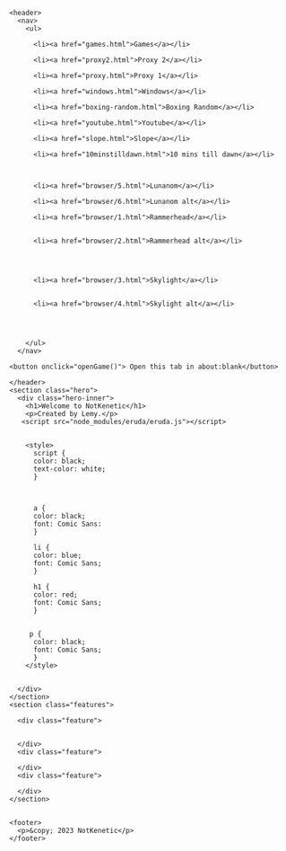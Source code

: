<html lang="en">
  <head>
    <meta charset="UTF-8" />
    <meta name="viewport" content="width=device-width, initial-scale=1.0" />
    <title>NotKenetic</title>
  </head>
  <body>
    
<script>eruda.init();</script>
    <header>
      <nav>
        <ul>
          
          <li><a href="games.html">Games</a></li>
         
          <li><a href="proxy2.html">Proxy 2</a></li>
      
          <li><a href="proxy.html">Proxy 1</a></li>
       
          <li><a href="windows.html">Windows</a></li>
          
          <li><a href="boxing-random.html">Boxing Random</a></li>
          
          <li><a href="youtube.html">Youtube</a></li>  
          
          <li><a href="slope.html">Slope</a></li>
          
          <li><a href="10minstilldawn.html">10 mins till dawn</a></li>
       
      
          
          <li><a href="browser/5.html">Lunanom</a></li>
          
          <li><a href="browser/6.html">Lunanom alt</a></li>
          
          <li><a href="browser/1.html">Rammerhead</a></li>
          
          
          <li><a href="browser/2.html">Rammerhead alt</a></li>
          
          
          
          
          <li><a href="browser/3.html">Skylight</a></li>
         
          
          <li><a href="browser/4.html">Skylight alt</a></li>
          
          
          
          
        </ul>
      </nav>
      
    <button onclick="openGame()"> Open this tab in about:blank</button>
<script>
function openGame() {
var win = window.open()
var url = "https://notkenetic.github.io"
var iframe = win.document.createElement('iframe')
iframe.style.width = "100%";
iframe.style.height = "100%";
iframe.style.border = "none";
iframe.src = url
win.document.body.appendChild(iframe)
}
</script>


      
    </header>
    <section class="hero">
      <div class="hero-inner">
        <h1>Welcome to NotKenetic</h1>
        <p>Created by Lemy.</p>
       <script src="node_modules/eruda/eruda.js"></script>
        
        
        <style>
          script {
          color: black;
          text-color: white;
          }
          
          
          
          a {
          color: black;
          font: Comic Sans:
          }
          
          li {
          color: blue;
          font: Comic Sans;
          }
          
          h1 {
          color: red;
          font: Comic Sans;
          }
          
          
         p {
          color: black;
          font: Comic Sans;
          }
        </style>
        
        
      </div>
    </section>
    <section class="features">
     
      <div class="feature">
       
        
      </div>
      <div class="feature">
        
      </div>
      <div class="feature">
        
      </div>
    </section>
    
    
    <footer>
      <p>&copy; 2023 NotKenetic</p>
    </footer>
  </body>
</html>
